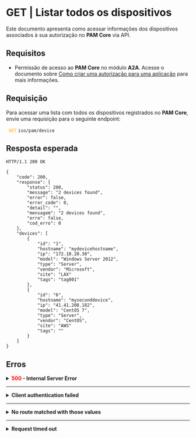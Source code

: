 # GET | Listar todos os dispositivos

Este documento apresenta como acessar informações dos dispositivos associados à sua autorização no **PAM Core** via API.

## Requisitos

* Permissão de acesso ao **PAM Core** no módulo **A2A**. Acesse o documento sobre [Como criar uma autorização para uma aplicação](/v3-32/docs/pt/a2a-how-to-create-an-authorization-for-an-application) para mais informações.

## Requisição
Para acessar uma lista com todos os dispositivos registrados no **PAM Core**, envie uma requisição para o seguinte endpoint:

 <code><span style="color:orange"> GET</code></span> `iso/pam/device`
 
 

## Resposta esperada

```
HTTP/1.1 200 OK 
```
```
{
    "code": 200,
    "response": {
        "status": 200,
        "message": "2 devices found",
        "error": false,
        "error_code": 0,
        "detail": "",
        "mensagem": "2 devices found",
        "erro": false,
        "cod_erro": 0
    },
    "devices": [
        {
            "id": "1",
            "hostname": "mydevicehostname",
            "ip": "172.10.20.30",
            "model": "Windows Server 2012",
            "type": "Server",
            "vendor": "Microsoft",
            "site": "LAX"
	        "tags": "tag001"
        },
        {
            "id": "6",
            "hostname": "myseconddevice",
            "ip": "41.41.208.182",
            "model": "CentOS 7",
            "type": "Server",
            "vendor": "CentOS",
            "site": "AWS"
	        "tags": ""
        }
    ]
}
```

## Erros
     
<details>
 
<summary><b><span style="color:red">500</span> - Internal Server Error</b></summary>

***

<b>Mensagem: "Unexpected error"</b><br>
<p><b>Possível causa</b>: O erro está no servidor senhasegura.<br>
        
<b>Solução</b>: Contate o time de suporte para mais informações.</p>

* * *  
<b>Mensagem: "You are not authorized to access this resource"</b>    
<br><b>Possível causa</b>: Você não possui autorização para acessar esse recurso. 
     
<b>Solução</b>: Verifique sua permissão de acesso aos recursos do <b>PAM Core.</b>
   
 </details>   

* * *  

<details>
<summary><b>Client authentication failed</b></summary>

*** 
   
<b>Mensagem: "Client authentication failed."</b>
<p><b>Possível causa</b>: Falha na autenticação da sua aplicação com o servidor senhasegura.<br>
        
   <b>Solução</b>: Corrija os parâmetros <b>Client ID</b> e <b>Client secret</b> e solicite um novo token de acesso.</p>
</details>
     
* * *     
<details>
    <summary><b>No route matched with those values</b></summary>

***   
    
<b>Mensagem: "No route matched with those values"</b>    
<p><b>Possível causa</b>: Ausência do header de autorização na requisição de API.<br>
        
  <b>Solução</b>: Solicite um novo token de acesso.</p>
</details>
 
* * *
<details>
    <summary><b> Request timed out</b></summary>

***   
    
<b>Mensagem: "Request timed out"</b>
<p><b>Possível causa</b>: O tempo da requisição se esgotou. <br>
        
<b>Solução</b>: Verifique a conectividade entre a origem da requisição e o servidor senhasegura.</p>
</details>     
     
     